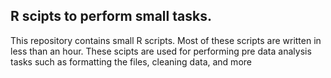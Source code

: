 ## R scipts to perform small tasks.
This repository contains small R scripts. Most of these scripts are written in less than an hour. These scipts are used for performing pre data analysis tasks such as formatting the files, cleaning data, and more
